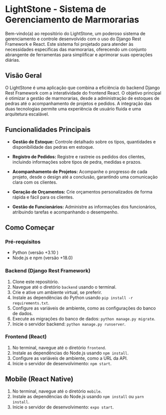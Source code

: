 # LightStone - Sistema de Gerenciamento de Marmorarias

Bem-vindo(a) ao repositório do LightStone, um poderoso sistema de gerenciamento e controle desenvolvido com o uso do Django Rest Framework e React. Este sistema foi projetado para atender às necessidades específicas das marmorarias, oferecendo um conjunto abrangente de ferramentas para simplificar e aprimorar suas operações diárias.

## Visão Geral

O LightStone é uma aplicação que combina a eficiência do backend Django Rest Framework com a interatividade do frontend React. O objetivo principal é otimizar a gestão de marmorarias, desde a administração de estoques de pedras até o acompanhamento de projetos e pedidos. A integração das duas tecnologias permite uma experiência de usuário fluida e uma arquitetura escalável.

## Funcionalidades Principais

- **Gestão de Estoque:** Controle detalhado sobre os tipos, quantidades e disponibilidade das pedras em estoque.

- **Registro de Pedidos:** Registre e rastreie os pedidos dos clientes, incluindo informações sobre tipos de pedra, medidas e prazos.

- **Acompanhamento de Projetos:** Acompanhe o progresso de cada projeto, desde o design até a conclusão, garantindo uma comunicação clara com os clientes.

- **Geração de Orçamentos:** Crie orçamentos personalizados de forma rápida e fácil para os clientes.

- **Gestão de Funcionários:** Administre as informações dos funcionários, atribuindo tarefas e acompanhando o desempenho.

## Como Começar

### Pré-requisitos

- Python (versão +3.10 )
- Node.js e npm (versão +18.0)

### Backend (Django Rest Framework)

1. Clone este repositório.
2. Navegue até o diretório `backend` usando o terminal.
3. Crie e ative um ambiente virtual, se preferir.
4. Instale as dependências do Python usando `pip install -r requirements.txt`.
5. Configure as variáveis de ambiente, como as configurações do banco de dados.
6. Execute as migrações do banco de dados: `python manage.py migrate`.
7. Inicie o servidor backend: `python manage.py runserver`.

### Frontend (React)

1. No terminal, navegue até o diretório `frontend`.
2. Instale as dependências do Node.js usando `npm install`.
3. Configure as variáveis de ambiente, como a URL da API.
4. Inicie o servidor de desenvolvimento: `npm start`.

## Mobile (React Native)

1. No terminal, navegue até o diretório `mobile`.
2. Instale as dependências do Node.js usando `npm install` ou `yarn install`.
3. Inicie o servidor de desenvolvimento: `expo start`.
